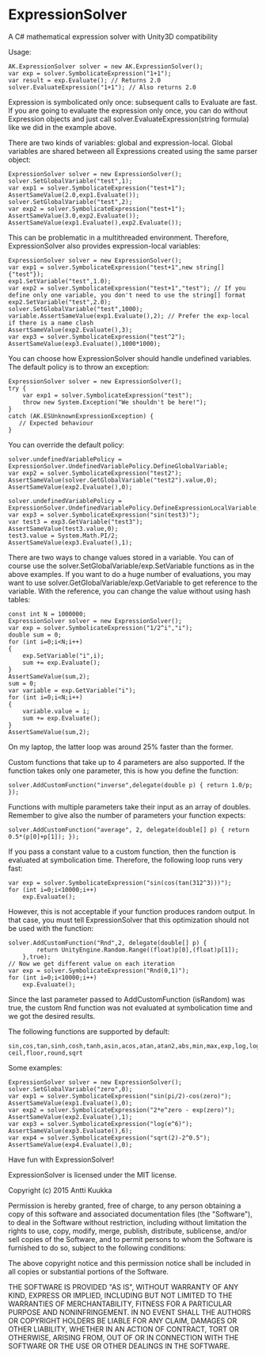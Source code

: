 # ExpressionSolver
A C# mathematical expression solver with Unity3D compatibility

Usage:

    AK.ExpressionSolver solver = new AK.ExpressionSolver();
    var exp = solver.SymbolicateExpression("1+1");
    var result = exp.Evaluate(); // Returns 2.0
    solver.EvaluateExpression("1+1"); // Also returns 2.0

Expression is symbolicated only once: subsequent calls to Evaluate are fast. If you are going to evaluate the expression only once,
you can do without Expression objects and just call solver.EvaluateExpression(string formula) like we did in the example above.

There are two kinds of variables: global and expression-local. Global variables
are shared between all Expressions created using the same parser object:

    ExpressionSolver solver = new ExpressionSolver();
    solver.SetGlobalVariable("test",1);
    var exp1 = solver.SymbolicateExpression("test+1");
    AssertSameValue(2.0,exp1.Evaluate());
    solver.SetGlobalVariable("test",2);
    var exp2 = solver.SymbolicateExpression("test+1");
    AssertSameValue(3.0,exp2.Evaluate());
    AssertSameValue(exp1.Evaluate(),exp2.Evaluate());

This can be problematic in a multithreaded environment. Therefore, ExpressionSolver also provides expression-local variables:

	ExpressionSolver solver = new ExpressionSolver();
	var exp1 = solver.SymbolicateExpression("test+1",new string[]{"test"});
	exp1.SetVariable("test",1.0);
	var exp2 = solver.SymbolicateExpression("test+1","test"); // If you define only one variable, you don't need to use the string[] format
	exp2.SetVariable("test",2.0);
    solver.SetGlobalVariable("test",1000); 
    variable.AssertSameValue(exp1.Evaluate(),2); // Prefer the exp-local if there is a name clash
	AssertSameValue(exp2.Evaluate(),3);
	var exp3 = solver.SymbolicateExpression("test^2");
	AssertSameValue(exp3.Evaluate(),1000*1000);

You can choose how ExpressionSolver should handle undefined variables. The default policy is to throw an exception:

    ExpressionSolver solver = new ExpressionSolver();
    try {
        var exp1 = solver.SymbolicateExpression("test");
		throw new System.Exception("We shouldn't be here!");
    }
	catch (AK.ESUnknownExpressionException) {
	   // Expected behaviour
	}

You can override the default policy:

	solver.undefinedVariablePolicy = ExpressionSolver.UndefinedVariablePolicy.DefineGlobalVariable;
	var exp2 = solver.SymbolicateExpression("test2");
    AssertSameValue(solver.GetGlobalVariable("test2").value,0);
	AssertSameValue(exp2.Evaluate(),0);

	solver.undefinedVariablePolicy = ExpressionSolver.UndefinedVariablePolicy.DefineExpressionLocalVariable;
	var exp3 = solver.SymbolicateExpression("sin(test3)");
	var test3 = exp3.GetVariable("test3");
	AssertSameValue(test3.value,0);
	test3.value = System.Math.PI/2;
	AssertSameValue(exp3.Evaluate(),1);

There are two ways to change values stored in a variable. You can of course use the solver.SetGlobalVariable/exp.SetVariable functions 
as in the above examples. If you want to do a huge number of evaluations, you may want to use solver.GetGlobalVariable/exp.GetVariable to
get reference to the variable. With the reference, you can change the value without using hash tables:

    const int N = 1000000;
    ExpressionSolver solver = new ExpressionSolver();
    var exp = solver.SymbolicateExpression("1/2^i","i");
    double sum = 0;
    for (int i=0;i<N;i++)
    {
        exp.SetVariable("i",i);
        sum += exp.Evaluate();
    }
    AssertSameValue(sum,2);
    sum = 0;
    var variable = exp.GetVariable("i");
    for (int i=0;i<N;i++)
    {
        variable.value = i;
        sum += exp.Evaluate();
    }
    AssertSameValue(sum,2);

On my laptop, the latter loop was around 25% faster than the former.


Custom functions that take up to 4 parameters are also supported. If the function takes only one parameter, this is how you define
the function:

    solver.AddCustomFunction("inverse",delegate(double p) { return 1.0/p; });

Functions with multiple parameters take their input as an array of doubles. Remember to give also the number of parameters your function
expects:

    solver.AddCustomFunction("average", 2, delegate(double[] p) { return 0.5*(p[0]+p[1]); });

If you pass a constant value to a custom function, then the function is evaluated at symbolication time. Therefore, the following loop
runs very fast:

    var exp = solver.SymbolicateExpression("sin(cos(tan(312^3)))");
    for (int i=0;i<10000;i++)
        exp.Evaluate();

However, this is not acceptable if your function produces random output. In that case, you must tell ExpressionSolver that
this optimization should not be used with the function:

    solver.AddCustomFunction("Rnd",2, delegate(double[] p) {
			return UnityEngine.Random.Range((float)p[0],(float)p[1]);
		},true);
    // Now we get different value on each iteration
    var exp = solver.SymbolicateExpression("Rnd(0,1)");
    for (int i=0;i<10000;i++)
        exp.Evaluate();

Since the last parameter passed to AddCustomFunction (isRandom) was true, the custom Rnd function was not evaluated at symbolication time
and we got the desired results.

The following functions are supported by default:

    sin,cos,tan,sinh,cosh,tanh,asin,acos,atan,atan2,abs,min,max,exp,log,log10,
    ceil,floor,round,sqrt

Some examples:

    ExpressionSolver solver = new ExpressionSolver();
    solver.SetGlobalVariable("zero",0);
    var exp1 = solver.SymbolicateExpression("sin(pi/2)-cos(zero)");
    AssertSameValue(exp1.Evaluate(),0);
    var exp2 = solver.SymbolicateExpression("2*e^zero - exp(zero)");
    AssertSameValue(exp2.Evaluate(),1);
    var exp3 = solver.SymbolicateExpression("log(e^6)");
    AssertSameValue(exp3.Evaluate(),6);
    var exp4 = solver.SymbolicateExpression("sqrt(2)-2^0.5");
    AssertSameValue(exp4.Evaluate(),0);

Have fun with ExpressionSolver!


ExpressionSolver is licensed under the MIT license.


Copyright (c) 2015 Antti Kuukka



Permission is hereby granted, free of charge, to any person obtaining a copy
of this software and associated documentation files (the "Software"), to deal
in the Software without restriction, including without limitation the rights
to use, copy, modify, merge, publish, distribute, sublicense, and/or sell
copies of the Software, and to permit persons to whom the Software is
furnished to do so, subject to the following conditions:



The above copyright notice and this permission notice shall be included in
all copies or substantial portions of the Software.



THE SOFTWARE IS PROVIDED "AS IS", WITHOUT WARRANTY OF ANY KIND, EXPRESS OR
IMPLIED, INCLUDING BUT NOT LIMITED TO THE WARRANTIES OF MERCHANTABILITY,
FITNESS FOR A PARTICULAR PURPOSE AND NONINFRINGEMENT.  IN NO EVENT SHALL THE
AUTHORS OR COPYRIGHT HOLDERS BE LIABLE FOR ANY CLAIM, DAMAGES OR OTHER
LIABILITY, WHETHER IN AN ACTION OF CONTRACT, TORT OR OTHERWISE, ARISING FROM,
OUT OF OR IN CONNECTION WITH THE SOFTWARE OR THE USE OR OTHER DEALINGS IN
THE SOFTWARE.